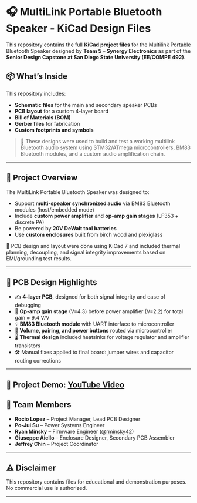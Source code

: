 # 🎧 MultiLink Portable Bluetooth Speaker - KiCad Design Files

This repository contains the full **KiCad project files** for the Multilink Portable Bluetooth Speaker designed by **Team 5 – Synergy Electronics** as part of the **Senior Design Capstone at San Diego State University (EE/COMPE 492)**.

## 📦 What’s Inside

This repository includes:
- **Schematic files** for the main and secondary speaker PCBs
- **PCB layout** for a custom 4-layer board
- **Bill of Materials (BOM)**
- **Gerber files** for fabrication
- **Custom footprints and symbols**

> 🎯 These designs were used to build and test a working multilink Bluetooth audio system using STM32/ATmega microcontrollers, BM83 Bluetooth modules, and a custom audio amplification chain.

---

## 🔧 Project Overview

The MultiLink Portable Bluetooth Speaker was designed to:
- Support **multi-speaker synchronized audio** via BM83 Bluetooth modules (host/embedded mode)
- Include **custom power amplifier** and **op-amp gain stages** (LF353 + discrete PA)
- Be powered by **20V DeWalt tool batteries**
- Use **custom enclosures** built from birch wood and plexiglass

🧠 PCB design and layout were done using KiCad 7 and included thermal planning, decoupling, and signal integrity improvements based on EMI/grounding test results.

---

## 🧪 PCB Design Highlights

- ✍️ **4-layer PCB**, designed for both signal integrity and ease of debugging
- 🔁 **Op-amp gain stage** (V=4.3) before power amplifier (V=2.2) for total gain ≈ 9.4 V/V
- 💡 **BM83 Bluetooth module** with UART interface to microcontroller
- 🔌 **Volume, pairing, and power buttons** routed via microcontroller
- 🌡️ **Thermal design** included heatsinks for voltage regulator and amplifier transistors
- 🛠️ Manual fixes applied to final board: jumper wires and capacitor routing corrections

---
🎥 Project Demo: [YouTube Video](https://youtube.com/shorts/QWg84WqX6ao?feature=share)
---

## 👥 Team Members

- **Rocio Lopez** – Project Manager, Lead PCB Designer  
- **Po-Jui Su** – Power Systems Engineer  
- **Ryan Minsky** – Firmware Engineer ([@rminsky42](https://github.com/rminsky42))
- **Giuseppe Aiello** – Enclosure Designer, Secondary PCB Assembler  
- **Jeffrey Chin** – Project Coordinator  

---

## ⚠️ Disclaimer

This repository contains files for educational and demonstration purposes. No commercial use is authorized.

---
